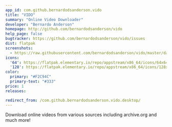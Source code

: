 ```yaml
---
app_id: com.github.bernardodsanderson.vido
title: "VIDO"
summary: "Online Video Downloader"
developer: "Bernardo Anderson"
homepage: http://github.com/bernardodsanderson/vido
help_page: false
bugtracker: https://github.com/bernardodsanderson/vido/issues
dist: flatpak
screenshots:
  - https://raw.githubusercontent.com/bernardodsanderson/vido/master/data/images/VIDO-normal.png
icons:
  '64': https://flatpak.elementary.io/repo/appstream/x86_64/icons/64x64/com.github.bernardodsanderson.vido.png
  '128': https://flatpak.elementary.io/repo/appstream/x86_64/icons/128x128/com.github.bernardodsanderson.vido.png
color:
  primary: "#F2C94C"
  primary-text: "#333"
price: 1
releases:

redirect_from: /com.github.bernardodsanderson.vido.desktop/
---
```


<p>Download online videos from various sources including archive.org and much more!</p>
